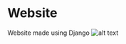 # Website
Website made using Django
![alt text](https://raw.githubusercontent.com/ShayanYaseen/Website/image.png)
